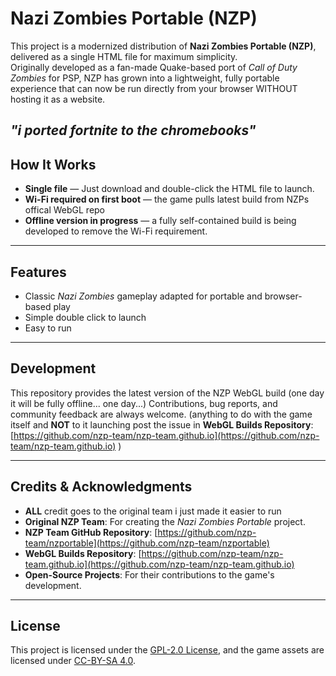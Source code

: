 # Nazi Zombies Portable (NZP)

This project is a modernized distribution of **Nazi Zombies Portable (NZP)**, delivered as a single HTML file for maximum simplicity.  
Originally developed as a fan-made Quake-based port of *Call of Duty Zombies* for PSP, NZP has grown into a lightweight, fully portable experience that can now be run directly from your browser WITHOUT hosting it as a website.

*"i ported fortnite to the chromebooks"*
---

## How It Works
- **Single file** — Just download and double-click the HTML file to launch.  
- **Wi-Fi required on first boot** — the game pulls latest build from NZPs offical WebGL repo
- **Offline version in progress** — a fully self-contained build is being developed to remove the Wi-Fi requirement.  

---

## Features
- Classic *Nazi Zombies* gameplay adapted for portable and browser-based play  
- Simple double click to launch
- Easy to run

---

## Development
This repository provides the latest version of the NZP WebGL build (one day it will be fully offline... one day...) 
Contributions, bug reports, and community feedback are always welcome. (anything to do with the game itself and **NOT** to it launching post the issue in **WebGL Builds Repository**: [https://github.com/nzp-team/nzp-team.github.io](https://github.com/nzp-team/nzp-team.github.io) )

---

## Credits & Acknowledgments
- **ALL** credit goes to the original team i just made it easier to run
- **Original NZP Team**: For creating the *Nazi Zombies Portable* project.  
- **NZP Team GitHub Repository**: [https://github.com/nzp-team/nzportable](https://github.com/nzp-team/nzportable)  
- **WebGL Builds Repository**: [https://github.com/nzp-team/nzp-team.github.io](https://github.com/nzp-team/nzp-team.github.io)  
- **Open-Source Projects**: For their contributions to the game's development.  

---

## License
This project is licensed under the [GPL-2.0 License](https://www.amazon.com/404), and the game assets are licensed under [CC-BY-SA 4.0](https://www.amazon.com/404).

